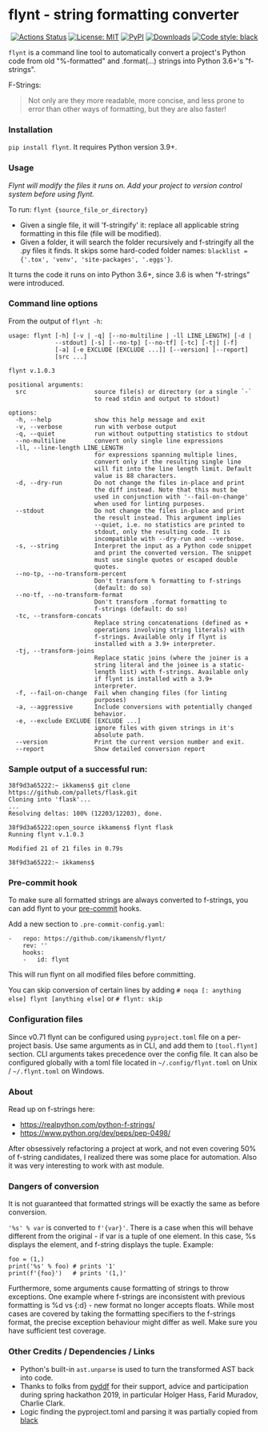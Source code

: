 # flynt - string formatting converter

<p align="center">
<a href="https://github.com/ikamensh/flynt/actions"><img alt="Actions Status" src="https://github.com/ikamensh/flynt/workflows/Test/badge.svg"></a>
<a href="https://github.com/ikamensh/flynt/blob/main/LICENSE"><img alt="License: MIT" src="https://black.readthedocs.io/en/stable/_static/license.svg"></a>
<a href="https://pypi.org/project/flynt/"><img alt="PyPI" src="https://img.shields.io/pypi/v/flynt"></a>
<a href="https://pepy.tech/project/flynt"><img alt="Downloads" src="https://pepy.tech/badge/flynt"></a>
<a href="https://github.com/psf/black"><img alt="Code style: black" src="https://img.shields.io/badge/code%20style-black-000000.svg"></a>
</p>

`flynt` is a command line tool to automatically convert a project's Python code from old "%-formatted" and .format(...) strings into Python 3.6+'s "f-strings".

F-Strings:

> Not only are they more readable, more concise, and less prone to error than other ways of formatting, but they are also faster!

### Installation

`pip install flynt`. It requires Python version 3.9+.

### Usage

*Flynt will modify the files it runs on. Add your project to version control system before using flynt.*

To run: `flynt {source_file_or_directory}`

* Given a single file, it will 'f-stringify' it: replace all applicable string formatting in this file (file will be modified).
* Given a folder, it will search the folder recursively and f-stringify all the .py files it finds. It skips some hard-coded folder names: `blacklist = {'.tox', 'venv', 'site-packages', '.eggs'}`.

It turns the code it runs on into Python 3.6+, since 3.6 is when "f-strings" were introduced.

### Command line options

From the output of `flynt -h`:

<!-- begin-options -->
```
usage: flynt [-h] [-v | -q] [--no-multiline | -ll LINE_LENGTH] [-d |
             --stdout] [-s] [--no-tp] [--no-tf] [-tc] [-tj] [-f]
             [-a] [-e EXCLUDE [EXCLUDE ...]] [--version] [--report]
             [src ...]

flynt v.1.0.3

positional arguments:
  src                   source file(s) or directory (or a single `-`
                        to read stdin and output to stdout)

options:
  -h, --help            show this help message and exit
  -v, --verbose         run with verbose output
  -q, --quiet           run without outputting statistics to stdout
  --no-multiline        convert only single line expressions
  -ll, --line-length LINE_LENGTH
                        for expressions spanning multiple lines,
                        convert only if the resulting single line
                        will fit into the line length limit. Default
                        value is 88 characters.
  -d, --dry-run         Do not change the files in-place and print
                        the diff instead. Note that this must be
                        used in conjunction with '--fail-on-change'
                        when used for linting purposes.
  --stdout              Do not change the files in-place and print
                        the result instead. This argument implies
                        --quiet, i.e. no statistics are printed to
                        stdout, only the resulting code. It is
                        incompatible with --dry-run and --verbose.
  -s, --string          Interpret the input as a Python code snippet
                        and print the converted version. The snippet
                        must use single quotes or escaped double
                        quotes.
  --no-tp, --no-transform-percent
                        Don't transform % formatting to f-strings
                        (default: do so)
  --no-tf, --no-transform-format
                        Don't transform .format formatting to
                        f-strings (default: do so)
  -tc, --transform-concats
                        Replace string concatenations (defined as +
                        operations involving string literals) with
                        f-strings. Available only if flynt is
                        installed with a 3.9+ interpreter.
  -tj, --transform-joins
                        Replace static joins (where the joiner is a
                        string literal and the joinee is a static-
                        length list) with f-strings. Available only
                        if flynt is installed with a 3.9+
                        interpreter.
  -f, --fail-on-change  Fail when changing files (for linting
                        purposes)
  -a, --aggressive      Include conversions with potentially changed
                        behavior.
  -e, --exclude EXCLUDE [EXCLUDE ...]
                        ignore files with given strings in it's
                        absolute path.
  --version             Print the current version number and exit.
  --report              Show detailed conversion report

```

### Sample output of a successful run:
```
38f9d3a65222:~ ikkamens$ git clone https://github.com/pallets/flask.git
Cloning into 'flask'...
...
Resolving deltas: 100% (12203/12203), done.

38f9d3a65222:open_source ikkamens$ flynt flask
Running flynt v.1.0.3

Modified 21 of 21 files in 0.79s

38f9d3a65222:~ ikkamens$
```

### Pre-commit hook

To make sure all formatted strings are always converted to f-strings, you can
add flynt to your [pre-commit](https://www.pre-commit.com) hooks.

Add a new section to `.pre-commit-config.yaml`:
```
-   repo: https://github.com/ikamensh/flynt/
    rev: ''
    hooks:
    -   id: flynt
```

This will run flynt on all modified files before committing.

You can skip conversion of certain lines by adding `# noqa [: anything else] flynt [anything else]` or `# flynt: skip`


### Configuration files

Since v0.71 flynt can be configured using `pyproject.toml` file on a per-project basis. 
Use same arguments as in CLI, and add them to `[tool.flynt]` section. CLI arguments takes precedence over the config file.
It can also be configured globally with a toml file located in `~/.config/flynt.toml` on Unix / `~/.flynt.toml` on Windows.

### About

Read up on f-strings here:
- https://realpython.com/python-f-strings/
- https://www.python.org/dev/peps/pep-0498/

After obsessively refactoring a project at work, and not even covering 50% of f-string candidates, I realized there was some place for automation. Also it was very interesting to work with ast module.

### Dangers of conversion
It is not guaranteed that formatted strings will be exactly the same as before conversion.

`'%s' % var` is converted to `f'{var}'`. There is a case when this will behave different from the original -  if var is a tuple of one element. In this case, %s displays the element, and f-string displays the tuple. Example:

```
foo = (1,)
print('%s' % foo) # prints '1'
print(f'{foo}')   # prints '(1,)'
```

Furthermore, some arguments cause formatting of strings to throw exceptions. One example where f-strings are inconsistent with previous formatting is %d vs {:d} - new format no longer accepts floats. While most cases are covered by taking the formatting specifiers to the f-strings format, the precise exception behaviour might differ as well. Make sure you have sufficient test coverage.

### Other Credits / Dependencies / Links

- Python's built-in `ast.unparse` is used to turn the transformed AST back into code.
- Thanks to folks from [pyddf](https://www.pyddf.de/) for their support, advice and participation during spring hackathon 2019, in particular Holger Hass, Farid Muradov, Charlie Clark.
- Logic finding the pyproject.toml and parsing it was partially copied from [black](https://github.com/psf/black) 
